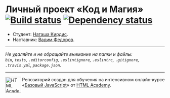# Личный проект «Код и Магия» [![Build status][travis-image]][travis-url] [![Dependency status][dependency-image]][dependency-url]

* Студент: [Наташа Кирдис](https://up.htmlacademy.ru/javascript/6/user/36008).
* Наставник: [Вадим Федоров](https://up.htmlacademy.ru/javascript/6/user/224110).

---

_Не удаляйте и не обращайте внимание на папки и файлы:_<br>
_`bin`, `tests`, `.editorconfig`, `.eslintignore`, `.eslintrc`, `.gitignore`, `.travis.yml`, `package.json`._

---

<a href="https://htmlacademy.ru/intensive/javascript"><img align="left" width="50" height="50" title="HTML Academy" src="https://up.htmlacademy.ru/static/img/intensive/javascript/logo-for-github.svg"></a>

Репозиторий создан для обучения на интенсивном онлайн‑курсе «[Базовый JavaScript](https://htmlacademy.ru/intensive/javascript)» от [HTML Academy](https://htmlacademy.ru).

[travis-image]: https://travis-ci.org/htmlacademy-javascript/36008-code-and-magick.svg?branch=master
[travis-url]: https://travis-ci.org/htmlacademy-javascript/36008-code-and-magick
[dependency-image]: https://david-dm.org/htmlacademy-javascript/36008-code-and-magick.svg?style=flat-square
[dependency-url]: https://david-dm.org/htmlacademy-javascript/36008-code-and-magick
